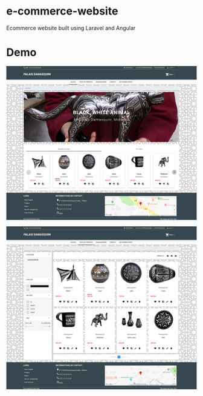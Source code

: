 # e-commerce-website
Ecommerce website built using Laravel and Angular
# Demo
![alt text](https://github.com/benayadmohamed/e-commerce-website/blob/master/demo1.png)

![alt text](https://github.com/benayadmohamed/e-commerce-website/blob/master/demo2.png)
